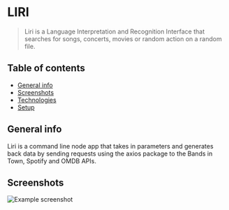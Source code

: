 # LIRI

>Liri is a Language Interpretation and Recognition Interface that searches for songs, concerts, movies or random action on a random file.

## Table of contents

* [General info](#general-info)
* [Screenshots](#screenshots)
* [Technologies](#technologies)
* [Setup](#setup)

## General info

Liri is a command line node app that takes in parameters and generates back data by sending requests using the axios package to the Bands in Town, Spotify and OMDB APIs.

## Screenshots

![Example screenshot](./img/screenshot.png)



